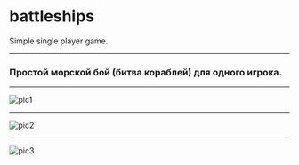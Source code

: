 # battleships
Simple single player game.
____

### Простой морской бой (битва кораблей) для одного игрока.
____
![pic1](https://github.com/khakimzyanov/battleships/assets/58883699/892732d8-4690-471e-bb82-ee08555f2edf)
____
![pic2](https://github.com/khakimzyanov/battleships/assets/58883699/62c6840d-1989-4354-9218-167195416cb8)
____
![pic3](https://github.com/khakimzyanov/battleships/assets/58883699/4d6242ad-b658-4445-be58-e29c4dfc9701)
